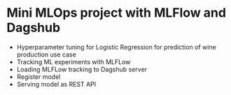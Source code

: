 # Mini MLOps project with MLFlow and Dagshub
* Hyperparameter tuning for Logistic Regression for prediction of wine production use case
* Tracking ML experiments with MLFLow
* Loading MLFLow tracking to Dagshub server
* Register model
* Serving model as REST API
